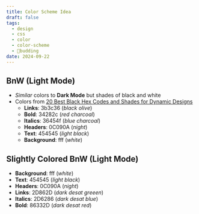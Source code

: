 ```yaml
---
title: Color Scheme Idea
draft: false
tags:
  - design
  - css
  - color
  - color-scheme
  - 🌿budding
date: 2024-09-22
---
```

## BnW (Light Mode)

- *Similar* colors to **Dark Mode** but shades of black and white
- Colors from [20 Best Black Hex Codes and Shades for Dynamic Designs](https://louisem.com/436022/black-hex-codes)
	- **Links**: 3b3c36 (*black olive*)
	- **Bold**: 34282c (*red charcoal*)
	- **Italics**: 36454f (*blue charcoal*)
	- **Headers**: 0C090A (*night*)
	- **Text**: 454545 (*light black*)
	- **Background**: fff (*white*)

## Slightly Colored BnW (Light Mode)
- **Background**: fff (*white*)
- **Text**: 454545 (*light black*)
- **Headers**: 0C090A (*night*)
- **Links**: 2D862D (*dark desat greeen*)
- **Italics**: 2D6286 (*dark desat blue*)
- **Bold**: 86332D (*dark desat red*)